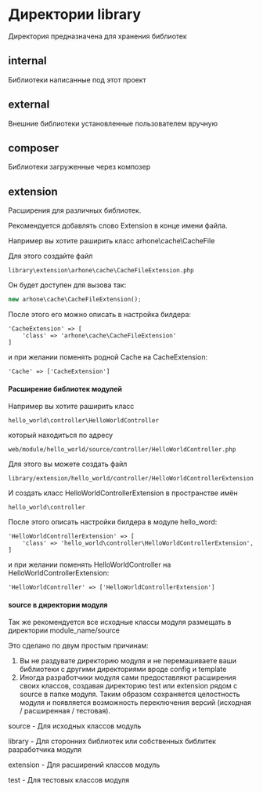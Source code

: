 # Директории library

Директория предназначена для хранения библиотек

## internal
Библиотеки написанные под этот проект

## external
Внешние библиотеки установленные пользователем вручную

## composer
Библиотеки загруженные через композер

## extension
Расширения для различных библиотек.

Рекомендуется добавлять слово Extension в конце имени файла.

Например вы хотите раширить класс arhone\cache\CacheFile

Для этого создайте файл

```
library\extension\arhone\cache\CacheFileExtension.php
```

Он будет доступен для вызова так:

```php
new arhone\cache\CacheFileExtension();
```

После этого его можно описать в настройка билдера:

```
'CacheExtension' => [
    'class' => 'arhone\cache\CacheFileExtension'
]
```

и при желании поменять родной Cache на CacheExtension:

```
'Cache' => ['CacheExtension']
```

#### Расширение библиотек модулей

Например вы хотите раширить класс

```
hello_world\controller\HelloWorldController
```

который находиться по адресу

```
web/module/hello_world/source/controller/HelloWorldController.php
```

Для этого вы можете создать файл

```
library/extension/hello_world/controller/HelloWorldControllerExtension.php
```

И создать класс HelloWorldControllerExtension в пространстве имён

```
hello_world\controller
```

После этого описать настройки билдера в модуле hello_word:

```
'HelloWorldControllerExtension' => [
    'class' => 'hello_world\controller\HelloWorldControllerExtension',
]
```

и при желании поменять HelloWorldController на HelloWorldControllerExtension:

```
'HelloWorldController' => ['HelloWorldControllerExtension']
```

#### source в директории модуля

Так же рекомендуется все исходные классы модуля размещать в директории module_name/source

Это сделано по двум простым причинам:

1) Вы не раздувате директорию модуля и не перемашиваете ваши библиотеки с другими директориями вроде config и template
2) Иногда разработчики модуля сами предоставляют расширения своих классов, создавая директорию test или extension рядом c source в папке модуля.
Таким образом сохраняется целостность модуля и появляется возможность переключения версий (исходная / расширенная / тестовая).

source - Для исходных классов модуль

library - Для сторонних библиотек или собственных библитек разработчика модуля

extension - Для расширений классов модуль

test - Для тестовых классов модуля
